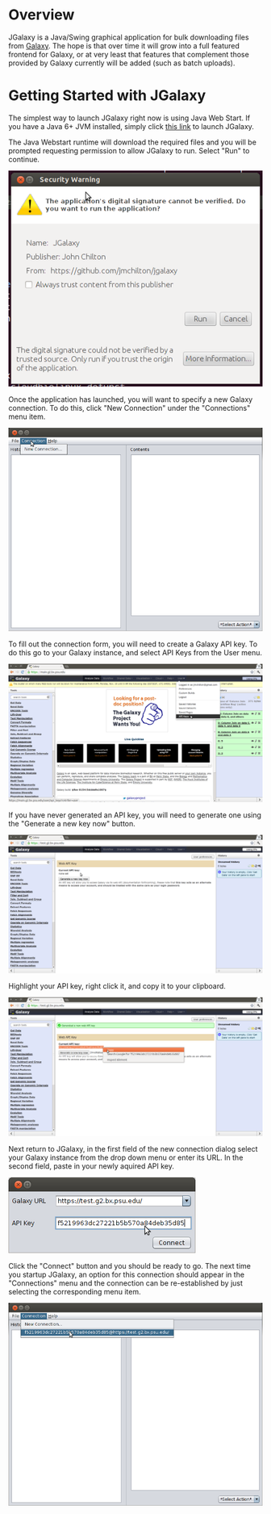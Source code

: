 # Overview

JGalaxy is a Java/Swing graphical application for bulk downloading
files from [Galaxy][0]. The hope is that over time it will grow into a
full featured frontend for Galaxy, or at very least that features that
complement those provided by Galaxy currently will be added (such as
batch uploads).

[0]: http://galaxyproject.org

# Getting Started with JGalaxy

The simplest way to launch JGalaxy right now is using Java Web
Start. If you have a Java 6+ JVM installed, simply click [this
link][1] to launch JGalaxy.

The Java Webstart runtime will download the required files and you
will be prompted requesting permission to allow JGalaxy to run. Select
"Run" to continue.

![Image of Security Warning][started_1]

Once the application has launched, you will want to specify a new
Galaxy connection. To do this, click "New Connection" under the
"Connections" menu item.

![Image of New Connection][started_2]

To fill out the connection form, you will need to create a Galaxy API
key. To do this go to your Galaxy instance, and select API Keys from
the User menu.

![Image of API Keys Galaxy Menu Item][started_3]

If you have never generated an API key, you will need to generate one
using the "Generate a new key now" button.

![Image of Galaxy Account without API Key][started_4]

Highlight your API key, right click it, and copy it to your clipboard.

![Image of Galaxy Account with newly generated API Key][started_5]

Next return to JGalaxy, in the first field of the new connection
dialog select your Galaxy instance from the drop down menu or enter
its URL. In the second field, paste in your newly aquired API key.

![Image of New Connection Dialog][started_6]

Click the "Connect" button and you should be ready to go. The next
time you startup JGalaxy, an option for this connection should appear
in the "Connections" menu and the connection can be re-established by
just selecting the corresponding menu item.

![Image of Saved Connection][started_7]

[1]: http://artifactory.msi.umn.edu:8080/webstart/jgalaxy/jgalaxy.jnlp

[started_1]: https://github.com/jmchilton/jgalaxy/raw/master/docs/screenshots/started_1_warning.png
[started_4]: https://github.com/jmchilton/jgalaxy/raw/master/docs/screenshots/started_4_empty_key.png  
[started_7]: https://github.com/jmchilton/jgalaxy/raw/master/docs/screenshots/started_7_saved_key.png
[started_2]: https://github.com/jmchilton/jgalaxy/raw/master/docs/screenshots/started_2_new_connection.png  
[started_5]: https://github.com/jmchilton/jgalaxy/raw/master/docs/screenshots/started_5_new_key.png
[started_3]: https://github.com/jmchilton/jgalaxy/raw/master/docs/screenshots/started_3_api_key.png         
[started_6]: https://github.com/jmchilton/jgalaxy/raw/master/docs/screenshots/started_6_enter_key.png








